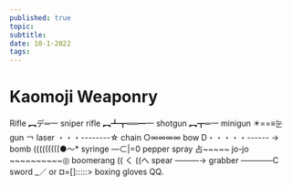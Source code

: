 ```yaml
---
published: true
topic: 
subtitle: 
date: 10-1-2022
tags: 
---
```


# Kaomoji Weaponry
Rifle ︻デ═一
sniper rifle ︻┻┳══━一
shotgun ︻┳═一
minigun ✴️==≡눈
gun ￢
laser ・・・--------☆
chain ○∞∞∞∞
bow D・・・・・------ →
bomb (((((((((●～*
syringe ―⊂|=0
pepper spray 占~~~~~
jo-jo ~~~~~~~~~~◎
boomerang (( く ((へ
spear ―――→
grabber ――――C
sword _／ or ¤=[]:::::>
boxing gloves QQ.